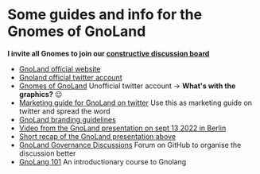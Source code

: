 # Some guides and info for the Gnomes of GnoLand


**I invite all Gnomes to join our [constructive discussion board](https://github.com/KorNatten/gnomes/discussions)**

- [GnoLand official website](https://www.gno.land)
- [Gnoland official twitter account](https://twitter.com/_gnoland)
- [Gnomes of GnoLand](https://twitter.com/Gnomesland) Unofficial twitter account -> **What's with the graphics?** :wink:
- [Marketing guide for GnoLand on twitter](gnoland%20marketing/readme.md) Use this as marketing guide on twitter and spread the word
- [GnoLand branding guidelines](https://github.com/gnolang/gno/blob/master/gnoland/assets/gno.land_2022_Brand_Guidelines.pdf)
- [Video from the GnoLand presentation on sept 13 2022 in Berlin](https://www.youtube.com/watch?v=S36kA5RqLvs)
- [Short recap of the GnoLand presentation above](recap-Berlin-sept-13.md)
- [GnoLand Governance Discussions](GnoLand-Governance/README.md) Forum on GitHub to organise the discussion better
- [GnoLang 101](https://github.com/onbloc/gnolang-101) An introductionary course to Gnolang
